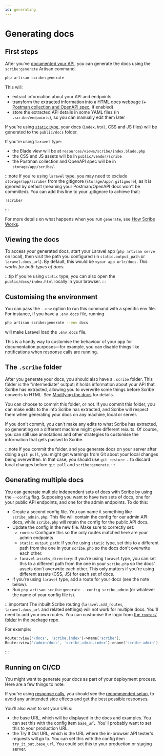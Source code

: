 ```yaml
---
id: generating
---
```


# Generating docs

## First steps
After you've [documented your API](/laravel/documenting), you can generate the docs using the `scribe:generate` Artisan command.

```sh
php artisan scribe:generate
```

This will:
- extract information about your API and endpoints
- transform the extracted information into a HTML docs webpage (+ [Postman collection and OpenAPI spec](features), if enabled)
- store the extracted API details in some YAML files (in `.scribe/endpoints`), so you can manually edit them later

If you're using [`static` type](/laravel/getting-started#1-pick-a-type), your docs (`index.html`, CSS and JS files) will be generated to the `public/docs` folder.

If you're using `laravel` type:
- the Blade view will be at `resources/views/scribe/index.blade.php`
- the CSS and JS assets will be in `public/vendor/scribe`
- the Postman collection and OpenAPI spec will be in `storage/app/scribe/`.

:::note
If you're using `laravel` type, you may need to exclude `storage/app/scribe/` from the gitignore (`storage/app/.gitignore`), as it is ignored by default (meaning your Postman/OpenAPI docs won't be committed). You can add this line to your .gitignore to achieve that:
```gitignore
!scribe/
```
:::

For more details on what happens when you run `generate`, see [How Scribe Works](/laravel/architecture).

## Viewing the docs
To access your generated docs, start your Laravel app (`php artisan serve` on local), then visit the path you configured (in `static.output_path` or `laravel.docs_url`). By default, this would be `<your app url>/docs`. _This works for both types of docs._

:::tip
If you're using `static` type, you can also open the `public/docs/index.html` locally in your browser.
:::

## Customising the environment
You can pass the `--env` option to run this command with a specific env file. For instance, if you have a `.env.docs` file, running

```sh
php artisan scribe:generate --env docs
```

will make Laravel load the `.env.docs` file.

This is a handy way to customise the behaviour of your app for documentation purposes—for example, you can disable things like notifications when response calls are running.

## The `.scribe` folder
After you generate your docs, you should also have a `.scribe` folder. This folder is the "intermediate" output; it holds information about your API that Scribe has extracted, allowing you to overwrite some things before Scribe converts to HTML. See [Modifying the docs](/laravel/tasks/modifying) for details.

You can choose to commit this folder, or not. If you commit this folder, you can make edits to the info Scribe has extracted, and Scribe will respect them when generating your docs on any machine, local or server.

If you don't commit, you can't make any edits to what Scribe has extracted, so generating on a different machine might give different results. Of course, you can still use annotations and other strategies to customise the information that gets passed to Scribe.

:::note
If you commit the folder, and you generate docs on your server after doing a `git pull`, you might get warnings from Git about your local changes being overwritten. In that case, you should use `git restore .` to discard local changes before `git pull` and `scribe:generate`.
:::

## Generating multiple docs
You can generate multiple independent sets of docs with Scribe by using the `--config` flag. Supposing you want to have two sets of docs, one for your public API endpoints, and one for the admin endpoints. To do this:
- Create a second config file. You can name it something like `scribe_admin.php`. This file will contain the config for our admin API docs, while `scribe.php` will retain the config for the public API docs.
- Update the config in the new file. Make sure to correctly set:
  - `routes`: Configure this so the only routes matched here are your admin endpoints
  - `static.output_path`: If you're using `static` type, set this to a different path from the one in your `scribe.php` so the docs don't overwrite each other.
  - `laravel.assets_directory`: If you're using `laravel` type, you can set this to a different path from the one in your `scribe.php` so the docs' assets don't overwrite each other. This only matters if you're using different assets (CSS, JS) for each set of docs.
- If you're using `laravel` type, add a route for your docs (see the note below).
- Run `php artisan scribe:generate --config scribe_admin` (or whatever the name of your config file is).

:::important
The inbuilt Scribe routing (`laravel.add_routes`, `laravel.docs_url` and related settings) will not work for multiple docs. You'll need to add your own routes. You can customise the logic from [the `routes/` folder](https://github.com/knuckleswtf/scribe/blob/master/routes) in the package repo.

For example:

```php title=routes/web.php
Route::view('/docs', 'scribe.index')->name('scribe');
Route::view('/admin/docs', 'scribe_admin.index')->name('scribe-admin');
```

:::

## Running on CI/CD
You might want to generate your docs as part of your deployment process. Here are a few things to note:

If you're using [response calls](/laravel/documenting/responses#response-calls), you should see the [recommended setup](/laravel/documenting/responses#recommendations), to avoid any unintended side effects and get the best possible responses.

You'll also want to set your URLs:
- the base URL, which will be displayed in the docs and examples. You can set this with the config item `base_url`. You'll probably want to set this to your production URL.
- the Try It Out URL, which is the URL where the in-browser API tester's requests will go to. You can set this with the config item `try_it_out.base_url`. You could set this to your production or staging server.
